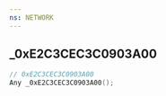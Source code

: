 ```yaml
---
ns: NETWORK
---
```

## _0xE2C3CEC3C0903A00

```c
// 0xE2C3CEC3C0903A00
Any _0xE2C3CEC3C0903A00();
```

